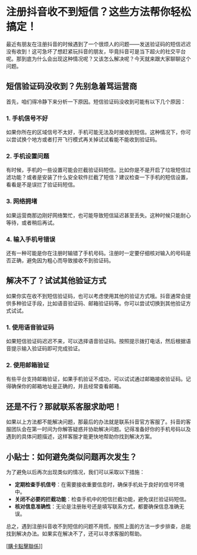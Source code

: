 # 注册抖音收不到短信？这些方法帮你轻松搞定！

最近有朋友在注册抖音的时候遇到了一个很烦人的问题——发送验证码的短信迟迟没有收到！这可急坏了想赶紧玩抖音的朋友，毕竟抖音可是当下超火的社交平台呢。那到底为什么会出现这种情况呢？又该怎么解决呢？今天就来跟大家聊聊这个问题。

## 短信验证码没收到？先别急着骂运营商

首先，咱们得冷静下来分析一下原因。短信验证码没收到可能有以下几个原因：

### 1. 手机信号不好
如果你所在的区域信号不太好，手机可能无法及时接收到短信。这种情况下，你可以尝试换个地方或者打开飞行模式再关掉试试看能不能收到验证码。

### 2. 手机设置问题
有时候，手机的一些设置可能会拦截验证码短信。比如你是不是开启了垃圾短信过滤功能？或者是安装了什么安全软件拦截了短信？建议检查一下手机的短信设置，看看是不是误拦了验证码短信。

### 3. 网络拥堵
如果运营商那边刚好网络繁忙，也可能导致短信延迟甚至丢失。这种时候只能耐心等待，或者稍后再试。

### 4. 输入手机号错误
还有一种可能是你在注册时输错了手机号码。注册时一定要仔细核对输入的号码是否正确，避免因为粗心而导致接收不到验证码。

## 解决不了？试试其他验证方式

如果你实在收不到短信验证码，也可以考虑使用其他的验证方式哦。抖音通常会提供多种验证手段，比如语音验证码、邮箱验证码等。你可以尝试切换到其他验证方式试试。

### 1. 使用语音验证码
如果短信验证码迟迟不来，可以选择语音验证码。按照提示拨打电话，然后根据语音提示输入验证码即可完成验证。

### 2. 使用邮箱验证
有些平台支持邮箱验证，如果手机验证不成功，可以试试通过邮箱接收验证码。记得确保你的邮箱地址是正确的，并且经常查看邮箱。

## 还是不行？那就联系客服求助吧！

如果以上方法都不能解决问题，那最后的办法就是联系抖音官方客服了。抖音的客服团队会在第一时间为你解答疑惑并协助解决问题。记得准备好你的手机号码以及遇到的具体问题描述，这样客服才能更快地帮助你找到解决方案。

## 小贴士：如何避免类似问题再次发生？

为了避免以后再次出现类似的情况，我们可以采取以下措施：

- **定期检查手机信号**：在需要接收重要信息时，确保手机处于良好的信号环境中。
- **关闭不必要的拦截功能**：检查手机中的短信拦截功能，避免误拦验证码短信。
- **核对信息准确性**：无论是注册账号还是填写联系方式，都要确保信息准确无误。

总之，遇到注册抖音收不到短信的问题不用慌，按照上面的方法一步步排查，总能找到解决办法。如果实在解决不了，还可以寻求客服的帮助。

[[購卡點擊聯係](https://t.me/s/esim1088)]]
